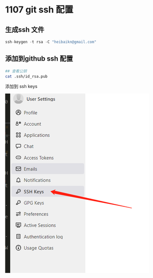 # 1107 git ssh 配置

## 生成ssh 文件

```jsx
ssh-keygen -t rsa -C "heibaikn@gmail.com"

```

## 添加到github ssh 配置

```bash
## 查看公钥
cat .ssh/id_rsa.pub
```

添加到 ssh keys

![Untitled](1107%20git%20ssh%20%E9%85%8D%E7%BD%AE%201ba10896af2d4ed7955b2f79fb4659cc/Untitled.png)